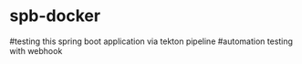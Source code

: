 # spb-docker
#testing this spring boot application via tekton pipeline
#automation testing with webhook
